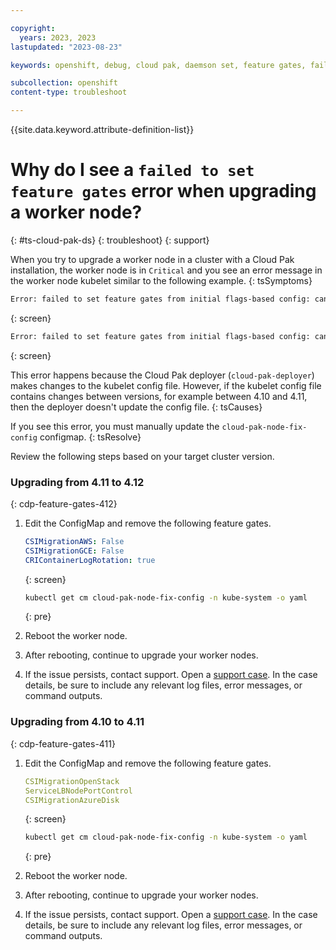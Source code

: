 ```yaml
---

copyright:
  years: 2023, 2023
lastupdated: "2023-08-23"

keywords: openshift, debug, cloud pak, daemson set, feature gates, failed to set

subcollection: openshift
content-type: troubleshoot

---
```


{{site.data.keyword.attribute-definition-list}}


# Why do I see a `failed to set feature gates` error when upgrading a worker node?
{: #ts-cloud-pak-ds}
{: troubleshoot}
{: support}


When you try to upgrade a worker node in a cluster with a Cloud Pak installation, the worker node is in `Critical` and you see an error message in the worker node kubelet similar to the following example.
{: tsSymptoms}

```sh
Error: failed to set feature gates from initial flags-based config: cannot set feature gate
```
{: screen}

```sh
Error: failed to set feature gates from initial flags-based config: cannot set feature gate CSIMigrationOpenStack to false, feature is locked to true
```
{: screen}


This error happens because the Cloud Pak deployer (`cloud-pak-deployer`) makes changes to the kubelet config file. However, if the kubelet config file contains changes between versions, for example between 4.10 and 4.11, then the deployer doesn't update the config file.
{: tsCauses}

If you see this error, you must manually update the `cloud-pak-node-fix-config` configmap.
{: tsResolve}

Review the following steps based on your target cluster version.

### Upgrading from 4.11 to 4.12
{: cdp-feature-gates-412}


1. Edit the ConfigMap and remove the following feature gates.

    ```yaml
    CSIMigrationAWS: False
    CSIMigrationGCE: False
    CRIContainerLogRotation: true
    ```
    {: screen}


    ```sh
    kubectl get cm cloud-pak-node-fix-config -n kube-system -o yaml
    ```
    {: pre}

1. Reboot the worker node. 

1. After rebooting, continue to upgrade your worker nodes.

1. If the issue persists, contact support. Open a [support case](/docs/get-support?topic=get-support-using-avatar). In the case details, be sure to include any relevant log files, error messages, or command outputs.

### Upgrading from 4.10 to 4.11
{: cdp-feature-gates-411}


1. Edit the ConfigMap and remove the following feature gates.

    ```yaml
    CSIMigrationOpenStack
    ServiceLBNodePortControl
    CSIMigrationAzureDisk
    ```
    {: screen}


    ```sh
    kubectl get cm cloud-pak-node-fix-config -n kube-system -o yaml
    ```
    {: pre}

1. Reboot the worker node. 

1. After rebooting, continue to upgrade your worker nodes.

1. If the issue persists, contact support. Open a [support case](/docs/get-support?topic=get-support-using-avatar). In the case details, be sure to include any relevant log files, error messages, or command outputs.


